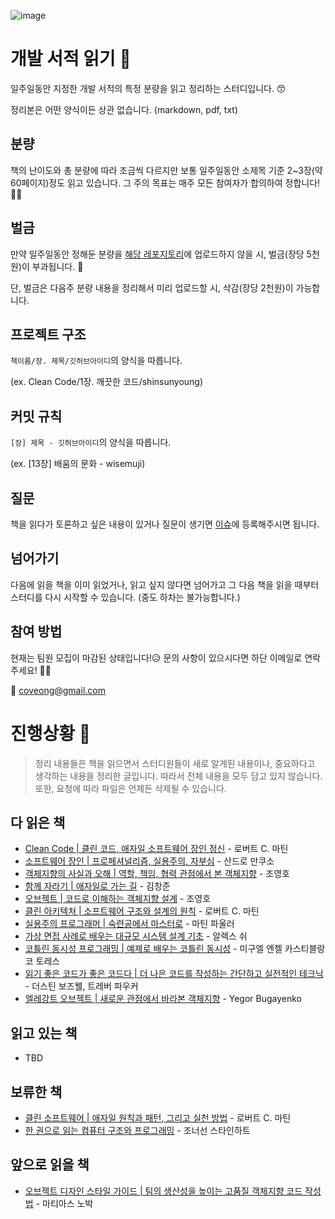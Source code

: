 ![image](https://user-images.githubusercontent.com/42836576/103719950-920c2b00-500d-11eb-9fc9-330904829fbb.png)

# 개발 서적 읽기 🥕

일주일동안 지정한 개발 서적의 특정 분량을 읽고 정리하는 스터디입니다. 😙

정리본은 어떤 양식이든 상관 없습니다. (markdown, pdf, txt)


## 분량

책의 난이도와 총 분량에 따라 조금씩 다르지만 보통 일주일동안 소제목 기준 2~3장(약 60페이지)정도 읽고 있습니다. 그 주의 목표는 매주 모든 참여자가 합의하여 정합니다!💃🏻 


## 벌금

만약 일주일동안 정해둔 분량을 [해당 레포지토리](https://github.com/Coveong/reading-books-for-programmers)에 업로드하지 않을 시, 벌금(장당 5천원)이 부과됩니다. 🚨

단, 벌금은 다음주 분량 내용을 정리해서 미리 업로드할 시, 삭감(장당 2천원)이 가능합니다.



## 프로젝트 구조

`책이름/장. 제목/깃허브아이디`의 양식을 따릅니다.

(ex.  Clean Code/1장. 깨끗한 코드/shinsunyoung)



## 커밋 규칙

`[장] 제목 - 깃허브아이디`의 양식을 따릅니다.

(ex. [13장] 배움의 문화 - wisemuji)


## 질문

책을 읽다가 토론하고 싶은 내용이 있거나 질문이 생기면 [이슈](https://github.com/Coveong/reading-books-for-programmers/issues)에 등록해주시면 됩니다.


## 넘어가기
다음에 읽을 책을 이미 읽었거나, 읽고 싶지 않다면 넘어가고 그 다음 책을 읽을 때부터 스터디를 다시 시작할 수 있습니다. (중도 하차는 불가능합니다.)


## 참여 방법

현재는 팀원 모집이 마감된 상태입니다!😥 문의 사항이 있으시다면 하단 이메일로 연락주세요! 🙋‍♀️

📧 coveong@gmail.com


# 진행상황 🌷
> 정리 내용들은 책을 읽으면서 스터디원들이 새로 알게된 내용이나, 중요하다고 생각하는 내용을 정리한 글입니다. 따라서 전체 내용을 모두 담고 있지 않습니다.  
> 또한, 요청에 따라 파일은 언제든 삭제될 수 있습니다.

## 다 읽은 책
- [Clean Code | 클린 코드, 애자일 소프트웨어 장인 정신](https://book.naver.com/bookdb/book_detail.nhn?bid=7390287) - 로버트 C. 마틴
- [소프트웨어 장인 | 프로페셔널리즘, 실용주의, 자부심](https://book.naver.com/bookdb/book_detail.nhn?bid=9585753) - 산드로 만쿠소
- [객체지향의 사실과 오해 | 역할, 책임, 협력 관점에서 본 객체지향](https://book.naver.com/bookdb/book_detail.nhn?bid=9145968) - 조영호
- [함께 자라기 | 애자일로 가는 길](https://book.naver.com/bookdb/book_detail.nhn?bid=14341885) - 김창준
- [오브젝트 | 코드로 이해하는 객체지향 설계](https://book.naver.com/bookdb/book_detail.nhn?bid=15007773) - 조영호
- [클린 아키텍처 | 소프트웨어 구조와 설계의 원칙](https://book.naver.com/bookdb/book_detail.nhn?bid=15303798) - 로버트 C. 마틴
- [실용주의 프로그래머 | 숙련공에서 마스터로](https://book.naver.com/bookdb/book_detail.nhn?bid=7467119) - 마틴 파울러
- [가상 면접 사례로 배우는 대규모 시스템 설계 기초](https://book.naver.com/bookdb/book_detail.nhn?bid=20756755) - 알렉스 쉬
- [코틀린 동시성 프로그래밍 | 예제로 배우는 코틀린 동시성](https://book.naver.com/bookdb/book_detail.nhn?bid=16364412) - 미구엘 엔젤 카스티블랑코 토레스
- [읽기 좋은 코드가 좋은 코드다 | 더 나은 코드를 작성하는 간단하고 실전적인 테크닉](https://book.naver.com/bookdb/book_detail.nhn?bid=6871807) - 더스틴 보즈웰, 트레버 파우커
- [엘레강트 오브젝트 | 새로운 관점에서 바라본 객체지향](https://book.naver.com/bookdb/book_detail.nhn?bid=17651286) - Yegor Bugayenko

## 읽고 있는 책
- TBD

## 보류한 책
- [클린 소프트웨어 | 애자일 원칙과 패턴, 그리고 실천 방법](http://www.yes24.com/Product/Goods/39497990) - 로버트 C. 마틴
- [한 권으로 읽는 컴퓨터 구조와 프로그래밍](https://book.naver.com/bookdb/book_detail.nhn?bid=18866504) - 조너선 스타인하트

## 앞으로 읽을 책
- [오브젝트 디자인 스타일 가이드 | 팀의 생산성을 높이는 고품질 객체지향 코드 작성법](https://book.naver.com/bookdb/book_detail.nhn?bid=16416218) - 마티아스 노박
